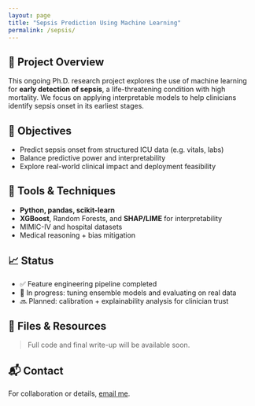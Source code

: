 ```yaml
---
layout: page
title: "Sepsis Prediction Using Machine Learning"
permalink: /sepsis/
---
```


## 🔬 Project Overview

This ongoing Ph.D. research project explores the use of machine learning for **early detection of sepsis**, a life-threatening condition with high mortality. We focus on applying interpretable models to help clinicians identify sepsis onset in its earliest stages.

## 🧪 Objectives

- Predict sepsis onset from structured ICU data (e.g. vitals, labs)
- Balance predictive power and interpretability
- Explore real-world clinical impact and deployment feasibility

## 🧰 Tools & Techniques

- **Python, pandas, scikit-learn**
- **XGBoost**, Random Forests, and **SHAP/LIME** for interpretability
- MIMIC-IV and hospital datasets
- Medical reasoning + bias mitigation

## 📈 Status

- ✅ Feature engineering pipeline completed
- 🔄 In progress: tuning ensemble models and evaluating on real data
- 🔜 Planned: calibration + explainability analysis for clinician trust

## 📂 Files & Resources

> Full code and final write-up will be available soon.

## 📬 Contact

For collaboration or details, [email me](mailto:ywsheta@gmail.com).


